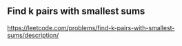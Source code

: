 ## Find k pairs with smallest sums
https://leetcode.com/problems/find-k-pairs-with-smallest-sums/description/

